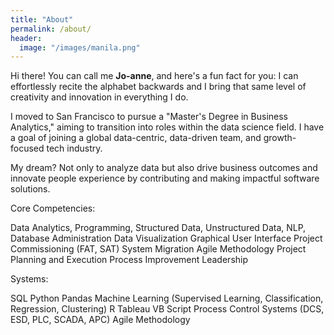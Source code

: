 ```yaml
---
title: "About"
permalink: /about/
header:
  image: "/images/manila.png"
---
```


Hi there! You can call me **Jo-anne**, and here's a fun fact for you: I can effortlessly recite the alphabet backwards and I bring that same level of creativity and innovation in everything I do.

I moved to San Francisco to pursue a "Master's Degree in Business Analytics," aiming to transition into roles within the data science field. I have a goal of joining a global data-centric, data-driven team, and growth-focused tech industry. 

My dream? Not only to analyze data but also drive business outcomes and innovate people experience by contributing and making impactful software solutions.

Core Competencies:

Data Analytics, Programming, 
Structured Data, 
Unstructured Data, 
NLP,
Database Administration
Data Visualization
Graphical User Interface
Project Commissioning (FAT, SAT)
System Migration
Agile Methodology
Project Planning and Execution
Process Improvement
Leadership

Systems:

SQL
Python
Pandas
Machine Learning (Supervised Learning, Classification, Regression, Clustering)
R
Tableau
VB Script
Process Control Systems (DCS, ESD, PLC, SCADA, APC)
Agile Methodology
